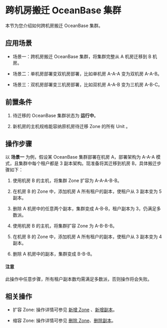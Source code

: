 # 跨机房搬迁 OceanBase 集群

本节为您介绍如何跨机房搬迁 OceanBase 集群。

## 应用场景

* 场景一：跨机房搬迁 OceanBase 集群，将集群完整从 A 机房迁移到 B 机房。

* 场景二：单机房部署变双机房部署，比如单机房 A-A-A 变为双机房 A-A-B。

* 场景三：双机房部署变三机房部署，比如双机房 A-A-B 变为三机房 A-B-C。

## 前置条件

1. 待迁移的 OceanBase 集群状态为 **运行中**。

2. 新机房的主机规格能容纳原机房待迁移 Zone 的所有 Unit 。

## 操作步骤

以 **场景一** 为例，假设某 OceanBase 集群部署在机房 A，部署架构为 A-A-A 模式，且集群中每个租户都是 3 副本架构。现准备将其迁移到机房 B，具体搬迁步骤如下：

1. 使用机房 B 的主机，将集群 Zone 扩容为 A-A-A-B-B。

2. 在机房 B 的 Zone 中，添加机房 A 所有租户的副本，使租户从 3 副本变为 5 副本。

3. 删除 A 机房中的任意两个副本，集群变成 A-B-B，租户副本为 3，仍满足多数派。

4. 使用机房 B 的主机，将集群扩容 Zone 为 A-B-B-B。

5. 在机房 B 的 Zone 中，添加机房 A 所有租户的副本，使租户从 3 副本变为 4 副本。

6. 删除 A 机房中的副本，集群变成 B-B-B。

<main id="notice" type='notice'>
<h4>注意</h4>
<p>此操作中任意步骤，所有租户副本数均需满足多数派，否则操作将会失败。</a></p>
</main>

## 相关操作

* 扩容 Zone: 操作详情可参见 [新增 Zone](../600.cluster-functions/500.manage-a-zone/100.create-a-zone.md) 、[新增副本](../700.tenant-functions/1000.manage-tenant-replica/200.create-a-replica.md)。

* 缩容 Zone: 操作详情可参见 [删除 Zone](../600.cluster-functions/500.manage-a-zone/400.delete-a-zone.md)、[删除副本](../700.tenant-functions/1000.manage-tenant-replica/400.delete-a-replica-of-a-tenant-in-a-private-zone.md)。


